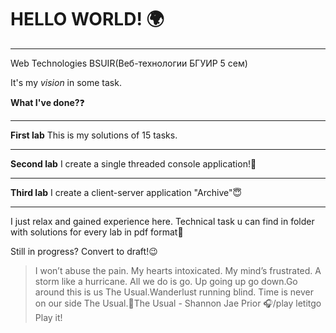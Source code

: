 # HELLO WORLD! :earth_africa:
**********
Web Technologies BSUIR(Веб-технологии БГУИР 5 сем)

It's my *vision* in some task.

**What I've done?**:question:
**********
**First lab**
This is my solutions of 15 tasks.
**********
**Second lab**
I create a single threaded console application!:cherry_blossom:
**********
**Third lab**
I create a client-server application "Archive":innocent:
**********
I just relax and gained experience here.
Technical task u can find in folder with solutions for every lab in pdf format:wave:

Still in progress? Convert to draft!:wink:

>I won’t abuse the pain. My hearts intoxicated. My mind’s frustrated. A storm like a hurricane. All we do is go. Up going up go down.Go around this is us The Usual.Wanderlust running blind. Time is never on our side The Usual.:microphone:The Usual - Shannon Jae Prior
>:headphones:/play letitgo Play it!

